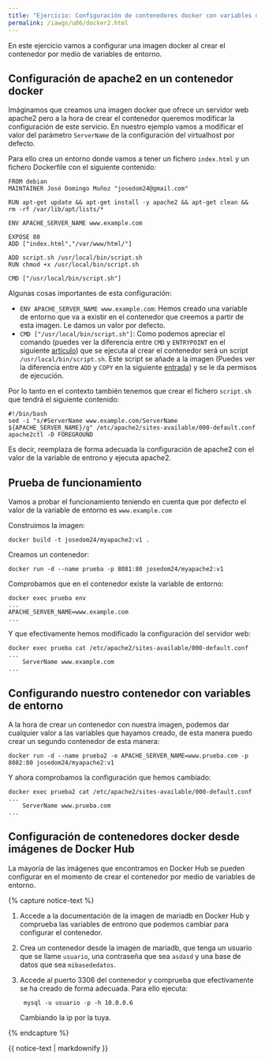 ```yaml
---
title: "Ejercicio: Configuración de contenedores docker con variables de entorno"
permalink: /iawgs/u06/docker2.html
---
```


En este ejercicio vamos a configurar una imagen docker al crear el contenedor por medio de variables de entorno.

## Configuración de apache2 en un contenedor docker

Imáginamos que creamos una imagen docker que ofrece un servidor web apache2 pero a la hora de crear el contenedor queremos modificar la configuración de este servicio. En nuestro ejemplo vamos a modificar el valor del parámetro `ServerName` de la configuración del virtualhost por defecto.

Para ello crea un entorno donde vamos a tener un fichero `index.html` y un fichero Dockerfile con el siguiente contenido:

    FROM debian
    MAINTAINER José Domingo Muñoz "josedom24@gmail.com"

    RUN apt-get update && apt-get install -y apache2 && apt-get clean && rm -rf /var/lib/apt/lists/*

    ENV APACHE_SERVER_NAME www.example.com

    EXPOSE 80
    ADD ["index.html","/var/www/html/"]

    ADD script.sh /usr/local/bin/script.sh
    RUN chmod +x /usr/local/bin/script.sh

    CMD ["/usr/local/bin/script.sh"]

Algunas cosas importantes de esta configuración:

* `ENV APACHE_SERVER_NAME www.example.com`: Hemos creado una variable de entorno que va a existir en el contenedor que creemos a partir de esta imagen. Le damos un valor por defecto.
* `CMD ["/usr/local/bin/script.sh"]`: Como podemos apreciar el comando (puedes ver la diferencia entre `CMD` y `ENTRYPOINT` en el siguiente [artículo](https://www.ctl.io/developers/blog/post/dockerfile-entrypoint-vs-cmd/)) que se ejecuta al crear el contenedor será un script `/usr/local/bin/script.sh`. Este script se añade a la imagen (Puedes ver la diferencia entre `ADD` y `COPY` en la siguiente [entrada](https://stackoverflow.com/questions/24958140/what-is-the-difference-between-the-copy-and-add-commands-in-a-dockerfile)) y se le da permisos de ejecución.

Por lo tanto en el contexto también tenemos que crear el fichero `script.sh` que tendrá el siguiente contenido:

    #!/bin/bash
    sed -i "s/#ServerName www.example.com/ServerName ${APACHE_SERVER_NAME}/g" /etc/apache2/sites-available/000-default.conf
    apache2ctl -D FOREGROUND

Es decir, reemplaza de forma adecuada la configuración de apache2 con el valor de la variable de entrono y ejecuta apache2.

## Prueba de funcionamiento

Vamos a probar el funcionamiento teniendo en cuenta que por defecto el valor de la variable de entorno es `www.example.com`

Construimos la imagen:

    docker build -t josedom24/myapache2:v1 .

Creamos un contenedor:

    docker run -d --name prueba -p 8081:80 josedom24/myapache2:v1

Comprobamos que en el contenedor existe la variable de entorno:

    docker exec prueba env
    ...
    APACHE_SERVER_NAME=www.example.com
    ...

Y que efectivamente hemos modificado la configuración del servidor web:

    docker exec prueba cat /etc/apache2/sites-available/000-default.conf
    ...
    	ServerName www.example.com
	...

## Configurando nuestro contenedor con variables de entorno

A la hora de crear un contenedor con nuestra imagen, podemos dar cualquier valor a las variables que hayamos creado, de esta manera puedo crear un segundo contenedor de esta manera:

    docker run -d --name prueba2 -e APACHE_SERVER_NAME=www.prueba.com -p 8082:80 josedom24/myapache2:v1

Y ahora comprobamos la configuración que hemos cambiado:

    docker exec prueba2 cat /etc/apache2/sites-available/000-default.conf
    ...
    	ServerName www.prueba.com
	...

## Configuración de contenedores docker desde imágenes de Docker Hub

La mayoría de las imágenes que encontramos en Docker Hub se pueden configurar en el momento de crear el contenedor por medio de variables de entorno. 

{% capture notice-text %}
1. Accede a la documentación de la imagen de mariadb en Docker Hub y comprueba las variables de entrono que podemos cambiar para configurar el contenedor.
2. Crea un contenedor desde la imagen de mariadb, que tenga un usuario que se llame `usuario`, una contraseña que sea `asdasd` y una base de datos que sea `mibasededatos`.
3. Accede al puerto 3306 del contenedor y comprueba que efectivamente se ha creado de forma adecuada. Para ello ejecuta:

        mysql -u usuario -p -h 10.0.0.6

    Cambiando la ip por la tuya.

{% endcapture %}<div class="notice--info">{{ notice-text | markdownify }}</div>

